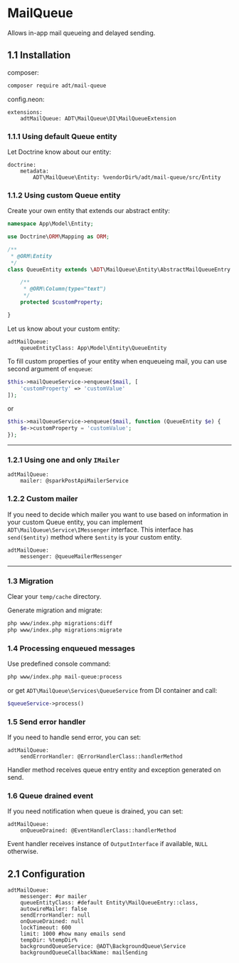 # MailQueue

Allows in-app mail queueing and delayed sending.

## 1.1 Installation

composer:
```bash
composer require adt/mail-queue
```

config.neon:
```neon
extensions:
	adtMailQueue: ADT\MailQueue\DI\MailQueueExtension
```

### 1.1.1 Using default Queue entity

Let Doctrine know about our entity:
```neon
doctrine:
	metadata:
		ADT\MailQueue\Entity: %vendorDir%/adt/mail-queue/src/Entity
```

### 1.1.2 Using custom Queue entity

Create your own entity that extends our abstract entity:
```php
namespace App\Model\Entity;

use Doctrine\ORM\Mapping as ORM;

/**
 * @ORM\Entity
 */
class QueueEntity extends \ADT\MailQueue\Entity\AbstractMailQueueEntry {

	/**
	 * @ORM\Column(type="text")
	 */
	protected $customProperty;

}
```

Let us know about your custom entity:
```neon
adtMailQueue:
	queueEntityClass: App\Model\Entity\QueueEntity
```

To fill custom properties of your entity when enqueueing mail,
you can use second argument of `enqueue`:
```php
$this->mailQueueService->enqueue($mail, [
	'customProperty' => 'customValue'
]);
```

or

```php
$this->mailQueueService->enqueue($mail, function (QueueEntity $e) {
	$e->customProperty = 'customValue';
});
```

---

### 1.2.1 Using one and only `IMailer`

```neon
adtMailQueue:
	mailer: @sparkPostApiMailerService
```

### 1.2.2 Custom mailer

If you need to decide which mailer you want to use based on information
in your custom Queue entity, you can implement `ADT\MailQueue\Service\IMessenger`
interface. This interface has `send($entity)` method where `$entity` is your custom entity.

```neon
adtMailQueue:
	messenger: @queueMailerMessenger
```

---

### 1.3 Migration

Clear your `temp/cache` directory.

Generate migration and migrate:
```bash
php www/index.php migrations:diff
php www/index.php migrations:migrate
```

### 1.4 Processing enqueued messages

Use predefined console command:
```bash
php www/index.php mail-queue:process
```

or get `ADT\MailQueue\Services\QueueService` from DI container and call:
```php
$queueService->process()
```

### 1.5 Send error handler

If you need to handle send error, you can set:
```neon
adtMailQueue:
	sendErrorHandler: @ErrorHandlerClass::handlerMethod
```

Handler method receives queue entry entity and exception generated on send.

### 1.6 Queue drained event

If you need notification when queue is drained, you can set:
```neon
adtMailQueue:
	onQueueDrained: @EventHandlerClass::handlerMethod
```

Event handler receives instance of `OutputInterface` if available, `NULL` otherwise.

## 2.1 Configuration

```neon
adtMailQueue:
    messenger: #or mailer
    queueEntityClass: #default Entity\MailQueueEntry::class,
    autowireMailer: false
    sendErrorHandler: null
    onQueueDrained: null
    lockTimeout: 600
    limit: 1000 #how many emails send
    tempDir: %tempDir%
    backgroundQueueService: @ADT\BackgroundQueue\Service
    backgroundQueueCallbackName: mailSending
```

